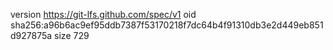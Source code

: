 version https://git-lfs.github.com/spec/v1
oid sha256:a96b6ac9ef95ddb7387f53170218f7dc64b4f91310db3e2d449eb851d927875a
size 729
